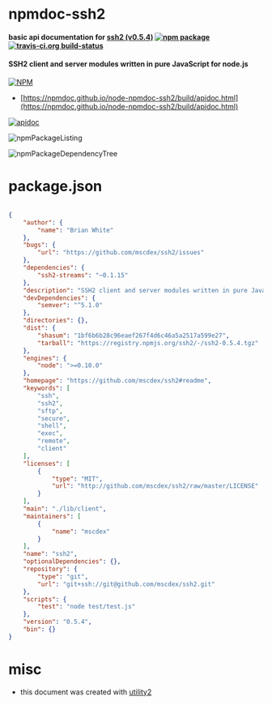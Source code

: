 # npmdoc-ssh2

#### basic api documentation for  [ssh2 (v0.5.4)](https://github.com/mscdex/ssh2#readme)  [![npm package](https://img.shields.io/npm/v/npmdoc-ssh2.svg?style=flat-square)](https://www.npmjs.org/package/npmdoc-ssh2) [![travis-ci.org build-status](https://api.travis-ci.org/npmdoc/node-npmdoc-ssh2.svg)](https://travis-ci.org/npmdoc/node-npmdoc-ssh2)

#### SSH2 client and server modules written in pure JavaScript for node.js

[![NPM](https://nodei.co/npm/ssh2.png?downloads=true&downloadRank=true&stars=true)](https://www.npmjs.com/package/ssh2)

- [https://npmdoc.github.io/node-npmdoc-ssh2/build/apidoc.html](https://npmdoc.github.io/node-npmdoc-ssh2/build/apidoc.html)

[![apidoc](https://npmdoc.github.io/node-npmdoc-ssh2/build/screenCapture.buildCi.browser.%252Ftmp%252Fbuild%252Fapidoc.html.png)](https://npmdoc.github.io/node-npmdoc-ssh2/build/apidoc.html)

![npmPackageListing](https://npmdoc.github.io/node-npmdoc-ssh2/build/screenCapture.npmPackageListing.svg)

![npmPackageDependencyTree](https://npmdoc.github.io/node-npmdoc-ssh2/build/screenCapture.npmPackageDependencyTree.svg)



# package.json

```json

{
    "author": {
        "name": "Brian White"
    },
    "bugs": {
        "url": "https://github.com/mscdex/ssh2/issues"
    },
    "dependencies": {
        "ssh2-streams": "~0.1.15"
    },
    "description": "SSH2 client and server modules written in pure JavaScript for node.js",
    "devDependencies": {
        "semver": "^5.1.0"
    },
    "directories": {},
    "dist": {
        "shasum": "1bf6b6b28c96eaef267f4d6c46a5a2517a599e27",
        "tarball": "https://registry.npmjs.org/ssh2/-/ssh2-0.5.4.tgz"
    },
    "engines": {
        "node": ">=0.10.0"
    },
    "homepage": "https://github.com/mscdex/ssh2#readme",
    "keywords": [
        "ssh",
        "ssh2",
        "sftp",
        "secure",
        "shell",
        "exec",
        "remote",
        "client"
    ],
    "licenses": [
        {
            "type": "MIT",
            "url": "http://github.com/mscdex/ssh2/raw/master/LICENSE"
        }
    ],
    "main": "./lib/client",
    "maintainers": [
        {
            "name": "mscdex"
        }
    ],
    "name": "ssh2",
    "optionalDependencies": {},
    "repository": {
        "type": "git",
        "url": "git+ssh://git@github.com/mscdex/ssh2.git"
    },
    "scripts": {
        "test": "node test/test.js"
    },
    "version": "0.5.4",
    "bin": {}
}
```



# misc
- this document was created with [utility2](https://github.com/kaizhu256/node-utility2)
